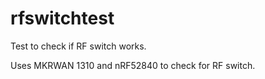 # rfswitchtest
Test to check if RF switch works.

Uses MKRWAN 1310 and nRF52840 to check for RF switch.
